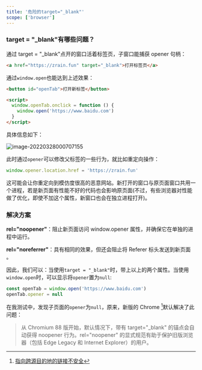 ```yaml
---
title: '危险的target="_blank"'
scope: ['browser']
---
```


### target = "\_blank"有哪些问题？

通过 target = "\_blank"点开的窗口活着标签页，子窗口能捕获 opener 句柄：

```html
<a href="https://zrain.fun" target="_blank">打开标签页</a>
```

通过`window.open`也能达到上述效果：

```html
<button id="openTab">打开新标签</button>

<script>
  window.openTab.onclick = function () {
    window.open('https://www.baidu.com')
  }
</script>
```

具体信息如下：

![image-20220328000707155](https://res.zrain.fun/images/2022/03/image-20220328000707155-8f7c6e839b46c77ce852360e89d64cdf.png)

此时通过`opener`可以修改父标签的一些行为，就比如重定向操作：

```javascript
window.opener.location.href = 'https://zrain.fun'
```

这可能会让你重定向到模仿度很高的恶意网站。新打开的窗口与原页面窗口共用一个进程，若是新页面有性能不好的代码也会影响原页面(不过，有些浏览器对性能做了优化，即使不加这个属性，新窗口也会在独立进程打开)。

### 解决方案

**rel="noopener"**：阻止新页面访问 window.opener 属性，并确保它在单独的进程中运行。

**rel="noreferrer"**：具有相同的效果，但还会阻止将 Referer 标头发送到新页面 。

因此，我们可以：当使用`target = "_blank"`时，带上以上的两个属性。当使用`window.open`时，可以显示将`opener`置为`null`:

```javascript
const openTab = window.open('https://www.baidu.com')
openTab.opener = null
```

在我测试中，发现子页面的`opener`为`null`，原来，新版的 Chrome [^newchrome]默认解决了此问题：

> 从 Chromium 88 版开始，默认情况下，带有 target="\_blank" 的锚点会自动获得 noopener 行为。rel="noopener" 的显式规范有助于保护旧版浏览器（包括 Edge Legacy 和 Internet Explorer）的用户。

[^newchrome]: [指向跨源目的地的链接不安全](https://web.dev/external-anchors-use-rel-noopener/)
